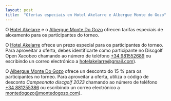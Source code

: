 ```yaml
---
layout: post
title:  "Ofertas especiais en Hotel Akelarre e Albergue Monte do Gozo"
---
```


O <a href="http://akelarrehotel.com/">Hotel Akelarre</a> e o <a href="https://www.montedogozo.com/">Albergue Monte Do Gozo</a> ofrecen tarifas especiais de aloxamento para os participantes do torneo.

<!-- more -->

O <a href="http://akelarrehotel.com/">Hotel Akelarre</a> ofrece un prezo especial para os participantes do torneo. Para aproveitar a oferta, debes identificarte como participante no Discgolf Open Xacobeo chamando ao número de teléfono <a href="tel:+34981552689">+34 981552689</a> ou escribindo un correo electrónico a <a href = "mailto:hotelakelarre@gmail.com">hotelakelarre@gmail.com</a>).

O <a href="https://www.montedogozo.com/">Albergue Monte Do Gozo</a> ofrece un desconto do 15 % para os participantes no torneo. Para aproveitar a oferta, utiliza o código de desconto <em>Campeonato discgolf 2023</em> chamando ao número de teléfono <a href="tel:+34881255386">+34 881255386</a> ou escribindo un correo electrónico a <a href="mailto:montedogozo@montedogozo.com">montedogozo@montedogozo.com</a>).
